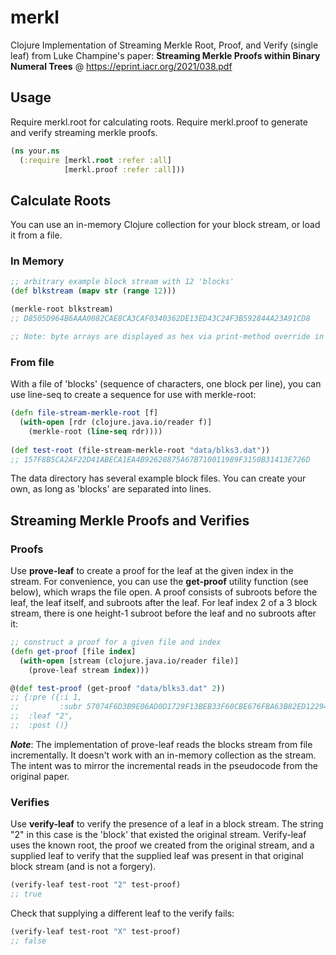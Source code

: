 # merkl
Clojure Implementation of Streaming Merkle Root, Proof, and Verify (single leaf) from Luke Champine's paper: **Streaming Merkle Proofs within Binary Numeral Trees** @ https://eprint.iacr.org/2021/038.pdf

## Usage

Require merkl.root for calculating roots. Require merkl.proof to generate and verify streaming merkle proofs.

```clojure
(ns your.ns
  (:require [merkl.root :refer :all]
            [merkl.proof :refer :all]))
```

## Calculate Roots

You can use an in-memory Clojure collection for your block stream, or load it from a file.

### In Memory

```clojure
;; arbitrary example block stream with 12 'blocks'
(def blkstream (mapv str (range 12)))

(merkle-root blkstream)
;; D8505D964B6AAA0082CAE8CA3CAF0340362DE13ED43C24F3B592844A23A91CD8

;; Note: byte arrays are displayed as hex via print-method override in merkl.root
```

### From file

With a file of 'blocks' (sequence of characters, one block per line), you can use line-seq to create a sequence for use with merkle-root:

```clojure
(defn file-stream-merkle-root [f]
  (with-open [rdr (clojure.java.io/reader f)]
    (merkle-root (line-seq rdr))))
	
(def test-root (file-stream-merkle-root "data/blks3.dat"))
;; 157F8B5CA2AF22D41ABECA1EA4B92628875A67B710011989F3150B31413E726D
```

The data directory has several example block files. You can create your own, as long as 'blocks' are separated into lines.

## Streaming Merkle Proofs and Verifies

### Proofs

Use **prove-leaf** to create a proof for the leaf at the given index in the stream. For convenience, you can use the **get-proof** utility function (see below), which wraps the file open. A proof consists of subroots before the leaf, the leaf itself, and subroots after the leaf. For leaf index 2 of a 3 block stream, there is one height-1 subroot before the leaf and no subroots after it:

```clojure
;; construct a proof for a given file and index
(defn get-proof [file index]
  (with-open [stream (clojure.java.io/reader file)]
    (prove-leaf stream index)))

@(def test-proof (get-proof "data/blks3.dat" 2))
;; {:pre ({:i 1,
;;         :subr 57074F6D3B9E06AD0D1729F13BEB33F60CBE676FBA63B82ED1229419039C1501}),
;;  :leaf "2",
;;  :post ()}
```
_**Note**_: The implementation of prove-leaf reads the blocks stream from file incrementally. It doesn't work with an in-memory collection as the stream. The intent was to mirror the incremental reads in the pseudocode from the original paper.

### Verifies

Use **verify-leaf** to verify the presence of a leaf in a block stream. The string "2" in this case is the 'block' that existed the original stream. Verify-leaf uses the known root, the proof we created from the original stream, and a supplied leaf to verify that the supplied leaf was present in that original block stream (and is not a forgery).

```clojure
(verify-leaf test-root "2" test-proof)
;; true
```

Check that supplying a different leaf to the verify fails:

```clojure
(verify-leaf test-root "X" test-proof)
;; false
```
